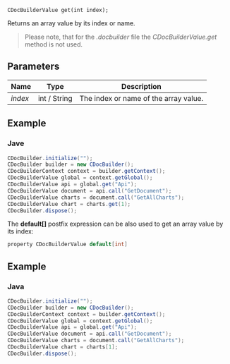 `CDocBuilderValue get(int index);`

Returns an array value by its index or name.

> Please note, that for the *.docbuilder* file the *CDocBuilderValue.get* method is not used.

## Parameters

| Name    | Type         | Description                           |
| ------- | ------------ | ------------------------------------- |
| *index* | int / String | The index or name of the array value. |

## Example

### Jave

``` java
CDocBuilder.initialize("");
CDocBuilder builder = new CDocBuilder();
CDocBuilderContext context = builder.getContext();
CDocBuilderValue global = context.getGlobal();
CDocBuilderValue api = global.get("Api");
CDocBuilderValue document = api.call("GetDocument");
CDocBuilderValue charts = document.call("GetAllCharts");
CDocBuilderValue chart = charts.get(1);
CDocBuilder.dispose();
```

The **default\[]** postfix expression can be also used to get an array value by its index:

``` java
property CDocBuilderValue default[int]
```

## Example

### Java

``` java
CDocBuilder.initialize("");
CDocBuilder builder = new CDocBuilder();
CDocBuilderContext context = builder.getContext();
CDocBuilderValue global = context.getGlobal();
CDocBuilderValue api = global.get("Api");
CDocBuilderValue document = api.call("GetDocument");
CDocBuilderValue charts = document.call("GetAllCharts");
CDocBuilderValue chart = charts[1];
CDocBuilder.dispose();
```
